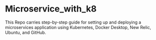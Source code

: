 # Microservice_with_k8
This Repo carries step-by-step guide for setting up and deploying a microservices application using Kubernetes, Docker Desktop, New Relic, Ubuntu, and GitHub.
